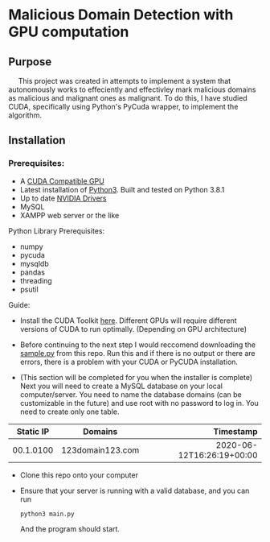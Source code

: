 # Malicious Domain Detection with GPU computation

## Purpose
 &nbsp;&nbsp;&nbsp;&nbsp; This project was created in attempts to implement a system that autonomously works to effeciently and effectivley mark malicious domains as malicious and malignant ones as malignant. To do this, I have studied CUDA, specifically using Python's PyCuda wrapper, to implement the algorithm.

## Installation
### Prerequisites:
* A [CUDA Compatible GPU](https://developer.nvidia.com/cuda-gpus "CUDA compatible GPU")
* Latest installation of [Python3](https://www.python.org/downloads/ ""). Built and tested on Python 3.8.1
* Up to date [NVIDIA Drivers](https://www.nvidia.com/Download/index.aspx "Drivers")
* MySQL
* XAMPP web server or the like

Python Library Prerequisites:
* numpy
* pycuda
* mysqldb
* pandas
* threading
* psutil

Guide: <br>
* Install the CUDA Toolkit [here](https://developer.nvidia.com/cuda-toolkit ""). Different GPUs will require different versions of CUDA to run optimally. (Depending on GPU architecture)

* Before continuing to the next step I would reccomend downloading the [sample.py](https://github.com/TrevorRice39/malicious-domain-detection/blob/master/CUDA/sample.py "") from this repo. Run this and if there is no output or there are errors, there is a problem with your CUDA or PyCUDA installation.

* (This section will be completed for you when the installer is complete) Next you will need to create a MySQL database on your local computer/server. You need to name the database domains (can be customizable in the future) and use root with no password to log in. You need to create only one table.

| Static IP        | Domains           | Timestamp  |
| ------------- |:-------------:| -----:|
| 00.1.0100   | 123domain123.com | 2020-06-12T16:26:19+00:00 |

* Clone this repo onto your computer <br>

* Ensure that your server is running with a valid database, and you can run 
    ```
    python3 main.py
    ```
    And the program should start.

